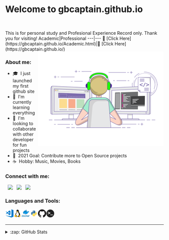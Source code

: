 # Welcome to gbcaptain.github.io
<p align="center">
  <a href="https://gbcaptain.github.io"><img src="https://img.shields.io/github/issues/gbcaptain/gbcaptain.github.io" alt=""></a>
  <a href="https://gbcaptain.github.io"><img src="https://img.shields.io/github/forks/gbcaptain/gbcaptain.github.io" alt=""></a>
  <a href="https://gbcaptain.github.io"><img src="https://img.shields.io/github/stars/gbcaptain/gbcaptain.github.io" alt=""></a>
</p>
This is for personal study and Profesional Experience Record only. Thank you for visiting!
Academic|Professional
---|---
👋 [Click Here](https://gbcaptain.github.io/Academic.html)|👋 [Click Here](https://gbcaptain.github.io/)
<img align="right" alt="GIF" src="https://github.com/gbcaptain/gbcaptain.github.io/blob/master/images/dev_desk.gif" width="400"/>

<br />

### About me:
- 🎓 &nbsp;I just launched my first github site
- 🤔 &nbsp;I'm currently learning everything
- 🔭 &nbsp;I'm looking to collaborate with other developer for fun projects
- 🌱 &nbsp;2021 Goal: Contribute more to Open Source projects
- ☕ &nbsp;Hobby: Music, Movies, Books

### Connect with me:

<p align="left">
&nbsp; <a href="https://twitter.com/Bruce_Guan" target="_blank" rel="noopener noreferrer"><img src="https://img.icons8.com/plasticine/100/000000/twitter.png" width="50" /></a>  
&nbsp; <a href="https://www.linkedin.com/in/bruce-guan-495b762b/" target="_blank" rel="noopener noreferrer"><img src="https://img.icons8.com/plasticine/100/000000/linkedin.png" width="50" /></a>
&nbsp; <a href="mailto:gbcaptain@gmail.com" target="_blank" rel="noopener noreferrer"><img src="https://img.icons8.com/plasticine/100/000000/gmail.png"  width="50" /></a>
</p>


### Languages and Tools:
[<img align="left" alt="Visual Studio Code" width="26px" src="https://raw.githubusercontent.com/github/explore/80688e429a7d4ef2fca1e82350fe8e3517d3494d/topics/visual-studio-code/visual-studio-code.png" />][webdevplaylist]
[<img align="left" alt="Liux" width="26px" src="https://raw.githubusercontent.com/github/explore/80688e429a7d4ef2fca1e82350fe8e3517d3494d/topics/linux/linux.png" />][webdevplaylist]
[<img align="left" alt="Docker" width="26px" src="https://raw.githubusercontent.com/github/explore/80688e429a7d4ef2fca1e82350fe8e3517d3494d/topics/docker/docker.png" />][webdevplaylist]
[<img align="left" alt="Python" width="26px" src="https://raw.githubusercontent.com/github/explore/80688e429a7d4ef2fca1e82350fe8e3517d3494d/topics/python/python.png" />][webdevplaylist]
[<img align="left" alt="GitHub" width="26px" src="https://raw.githubusercontent.com/github/explore/78df643247d429f6cc873026c0622819ad797942/topics/github/github.png" />][webdevplaylist]
[<img align="left" alt="Terminal" width="26px" src="https://raw.githubusercontent.com/github/explore/80688e429a7d4ef2fca1e82350fe8e3517d3494d/topics/terminal/terminal.png" />][webdevplaylist]
<br />
<br />


---

<details>
  <summary>:zap: GitHub Stats</summary>

  <img align="left" alt="gbcaptain GitHub Stats" src="https://github-readme-stats.vercel.app/api?username=gbcaptain&show_icons=true&hide_border=true" />

</details>

[webdevplaylist]: https://gbcaptain.github.io/



